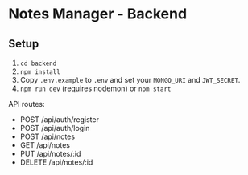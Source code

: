 # Notes Manager - Backend

## Setup

1. `cd backend`
2. `npm install`
3. Copy `.env.example` to `.env` and set your `MONGO_URI` and `JWT_SECRET`.
4. `npm run dev` (requires nodemon) or `npm start`

API routes:
- POST /api/auth/register
- POST /api/auth/login
- POST /api/notes
- GET  /api/notes
- PUT  /api/notes/:id
- DELETE /api/notes/:id
